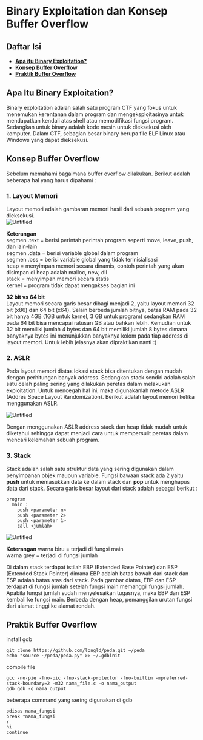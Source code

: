 # Binary Exploitation dan Konsep Buffer Overflow

## **Daftar Isi**

- [**Apa itu Binary Exploitation?**](#apa-itu-binary-exploitation?)
- [**Konsep Buffer Overflow**](#konsep-buffer-overflow)
- [**Praktik Buffer Overflow**](#konsep-forensik)

## Apa Itu Binary Exploitation? 
Binary exploitation adalah salah satu program CTF yang fokus untuk menemukan kerentanan dalam program dan mengeksploitasinya untuk mendapatkan kendali atas shell atau
memodifikasi fungsi program. Sedangkan untuk binary adalah kode mesin untuk dieksekusi oleh komputer. Dalam CTF, sebagian besar binary berupa file ELF Linux atau Windows
yang dapat dieksekusi.  
## Konsep Buffer Overflow
Sebelum memahami bagaimana buffer overflow dilakukan. Berikut adalah beberapa hal yang harus dipahami :  
### 1. Layout Memori
Layout memori adalah gambaran memori hasil dari sebuah program yang dieksekusi.  
![Untitled](https://user-images.githubusercontent.com/87466033/129343635-8ccb66e2-1007-4a83-b1b5-d4a17a3c15cf.png)  

**Keterangan**  
segmen .text  = berisi perintah perintah program seperti move, leave, push, dan lain-lain  
segmen .data  = berisi variable global dalam program  
segmen .bss   = berisi variable global yang tidak terinisialisasi  
heap          = menyimpan memori secara dinamis, contoh perintah yang akan disimpan di heap adalah malloc, new, dll  
stack         = menyimpan memori secara statis  
kernel        = program tidak dapat mengakses bagian ini  
  
**32 bit vs 64 bit**  
Layout memori secara garis besar dibagi menjadi 2, yaitu layout memori 32 bit (x86) dan 64 bit (x64). Selain berbeda jumlah bitnya, batas RAM pada 32 bit hanya 4GB (1GB untuk 
kernel, 3 GB untuk program) sedangkan RAM pada 64 bit bisa mencapai ratusan GB atau bahkan lebih. Kemudian untuk 32 bit memiliki jumlah 4 bytes  dan 64 bit memiliki jumlah 8 bytes 
dimana banyaknya bytes ini menunjukkan banyaknya kolom pada tiap address di layout memori. Untuk lebih jelasnya akan dipraktikan nanti :)  

### 2. ASLR
Pada layout memori diatas lokasi stack bisa ditentukan dengan mudah dengan perhitungan banyak address. Sedangkan stack sendiri adalah salah satu celah paling sering yang dilakukan 
peretas dalam melakukan exploitation. Untuk mencegah hal ini, maka digunakanlah metode ASLR (Addres Space Layout Randomization). Berikut adalah layout memori ketika menggunakan 
ASLR.  

![Untitled](https://user-images.githubusercontent.com/87466033/129348709-c35be273-96e8-4979-8c12-ee60cd7e8b71.png)  
  
Dengan menggunakan ASLR address stack dan heap tidak mudah untuk diketahui sehingga dapat menjadi cara untuk mempersulit peretas dalam mencari kelemahan sebuah program.  
  
### 3. Stack
Stack adalah salah satu struktur data yang sering digunakan dalam penyimpanan objek maupun variable. Fungsi bawaan stack ada 2 yaitu **push** untuk memasukkan data ke dalam stack 
dan **pop** untuk menghapus data dari stack. Secara garis besar layout dari stack adalah sebagai berikut :  
```
program
  main : 
    push <parameter n>
    push <parameter 2>
    push <parameter 1>
    call <jumlah>
```
![Untitled](https://user-images.githubusercontent.com/87466033/129351559-65b6050b-6927-474c-b4a9-3cd6bd51fc0c.png)  
  
**Keterangan**
warna biru  = terjadi di fungsi main  
warna grey  = terjadi di fungsi jumlah  
  
Di dalam stack terdapat istilah EBP (Extended Base Pointer) dan ESP (Extended Stack Pointer) dimana EBP adalah batas bawah dari stack dan ESP adalah batas atas dari stack. Pada 
gambar diatas, EBP dan ESP terdapat di fungsi jumlah setelah fungsi main memanggil fungsi jumlah. Apabila fungsi jumlah sudah menyelesaikan tugasnya, maka EBP dan ESP kembali ke 
fungsi main. Berbeda dengan heap, pemanggilan urutan fungsi dari alamat tinggi ke alamat rendah.  
  
## Praktik Buffer Overflow
install gdb  
```
git clone https://github.com/longld/peda.git ~/peda
echo "source ~/peda/peda.py" >> ~/.gdbinit
```
compile file
```
gcc -no-pie -fno-pic -fno-stack-protector -fno-builtin -mpreferred-stack-boundary=2 -m32 nama_file.c -o nama_output
gdb gdb -q nama_output
```
beberapa command yang sering digunakan di gdb
```
pdisas nama_fungsi
break *nama_fungsi
r
ni
continue
```
